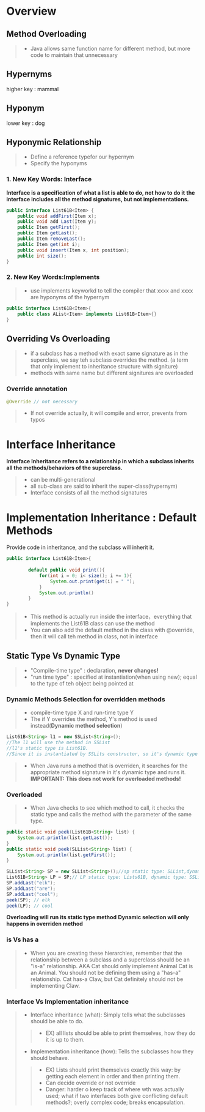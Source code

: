 # Overview
## Method Overloading
>* Java allows same function name for different method, but more code to maintain that unnecessary
## Hypernyms
higher key : mammal
## Hyponym
lower key : dog
## Hyponymic Relationship
>* Define a reference typefor our hypernym
>* Specify the hyponyms
### 1. New Key Words: Interface
**Interface is a specification of what a list is able to do, not how to do it**
**the interface includes all the method signatures, but not implementations.**
```java
public interface List61B<Item> {
    public void addFirst(Item x);
    public void add Last(Item y);
    public Item getFirst();
    public Item getLast();
    public Item removeLast();
    public Item get(int i);
    public void insert(Item x, int position);
    public int size();
}
```
### 2. New Key Words:Implements
>* use implements keyworkd to tell the compiler that xxxx and xxxx are hyponyms of the hypernym
```java
public interface List61B<Item>{
	public class AList<Item> implements List61B<Item>{}
}
```
## Overriding Vs Overloading
>* if a subclass has a method with exact same signature as in the superclass, we say teh subclass overrides the method. (a term that only implement to inheritance structure with signiture)
>* methods with same name but different signitures are overloaded
### Override annotation
```java
@Override // not necessary
```
>* If not override actually, it will compile and error, prevents from typos

# Interface Inheritance
**Interface Inheritance refers to a relationship in which a subclass inherits all the methods/behaviors of the superclass.**
>* can be multi-generational
>* all sub-class are said to inherit the super-class(hypernym)
>* Interface consists of all the method signatures
# Implementation Inheritance : Default Methods
Provide code in inheritance, and the subclass will inherit it.
```java
public interface List61B<Item>{
	
	    default public void print(){
	    	for(int i = 0; i< size(); i += 1){
	    		System.out.print(get(i) = " ");
	    	}
	    	System.out.println()
	    }
}
```
>* This method is actually run inside the interface，everything that implements the List61B class can use the method
>* You can also add the default method in the class with @override, then it will call teh method in class, not in interface
## Static Type Vs Dynamic Type
>* "Compile-time type" : declaration, **never changes!**
>* "run time type" :  specified at instantiation(when using new); equal to the type of teh object being pointed at
### Dynamic Methods Selection for overridden methods
>* compile-time type X and run-time type Y
>* The if Y overrides the method, Y's method is used instead(**Dynamic method selection**)
```java
List61B<String> l1 = new SSList<String>();
//The l1 will use the method in SSList
//l1's static type is List61B.
//Since it is instantiated by SSLits constructor, so it's dynamic type is SSList
```
>* When Java runs a method that is overriden, it searches for the appropriate method signature in it's dynamic type and runs it.
**IMPORTANT: This does not work for overloaded methods!**
### Overloaded
>* When Java checks to see which method to call, it checks the static type and calls the method with the parameter of the same type.
```java
public static void peek(List61B<String> list) {
    System.out.println(list.getLast());
}
public static void peek(SLList<String> list) {
    System.out.println(list.getFirst());
}
```
```java
SLList<String> SP = new SLList<String>();//sp static type: SLList,dynamic type: SSList
List61B<String> LP = SP;// LP static type: Lists61B, dynamic type: SSList
SP.addLast("elk");
SP.addLast("are");
SP.addLast("cool");
peek(SP); // elk
peek(LP); // cool
```
**Overloading will run its static type method**
**Dynamic selection will only happens in overriden method**
### is Vs has a 
>* When you are creating these hierarchies, remember that the relationship between a subclass and a superclass should be an "is-a" relationship. AKA Cat should only implement Animal Cat is an Animal. You should not be defining them using a "has-a" relationship. Cat has-a Claw, but Cat definitely should not be implementing Claw.


### Interface Vs Implementation inheritance
>* Interface inheritance (what): Simply tells what the subclasses should be able to do.
>>* EX) all lists should be able to print themselves, how they do it is up to them.
>* Implementation inheritance (how): Tells the subclasses how they should behave.
>>* EX) Lists should print themselves exactly this way: by getting each element in order and then printing them.
>>* Can decide override or not override
>>* Danger: harder o keep track of where wth was actually used; what if two interfaces both give conflicting default methods?; overly complex code; breaks encapsulation.







